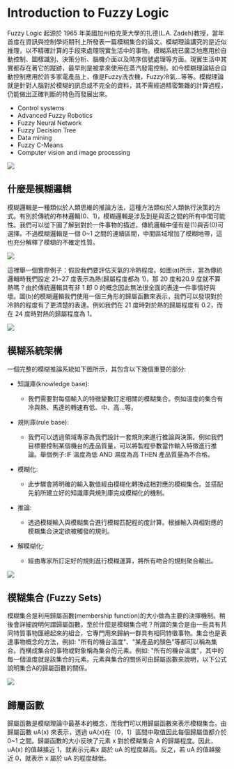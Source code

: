 # Introduction to Fuzzy Logic
Fuzzy Logic 起源於 1965 年美國加州柏克萊大學的扎德(L.A. Zadeh)教授，當年首度在資訊與控制學術期刊上所發表一篇模糊集合的論文。模糊理論講究的是近似推理，以不精確計算的手段來處理現實生活中的事物。模糊系統已廣泛地應用於自動控制、圖樣識別、決策分析、腦機介面以及時序信號處理等方面。現實生活中其實都存在著它的蹤跡，最早則是被拿來使用在蒸汽發電控制。如今模糊理論結合自動控制應用於許多家電產品上，像是Fuzzy洗衣機，Fuzzy冷氣...等等。模糊理論就是針對人腦對於模糊的訊息或不完全的資料，其不需經過精密繁雜的計算過程，仍能做出正確判斷的特色而發展出來。

- Control systems
- Advanced Fuzzy Robotics
- Fuzzy Neural Network
- Fuzzy Decision Tree
- Data mining
- Fuzzy C-Means
- Computer vision and image processing

![](https://i.imgur.com/hIOoF7K.png)


## 什麼是模糊邏輯
模糊邏輯是一種類似於人類思維的推論方法，這種方法類似於人類執行決策的方式。有別於傳統的布林邏輯(0、1)，模糊邏輯是涉及到是與否之間的所有中間可能性。我們可以從下圖了解到對於一件事物的描述，傳統邏輯中僅有是(1)與否(0)可選擇。不過模糊邏輯是一個 0~1 之間的連續區間，中間區域增加了模糊地帶，這也充分解釋了模糊的不確定性質。

![](https://i.imgur.com/GCHQxy9.png)

這裡舉一個實際例子：假設我們要評估天氣的冷熱程度。如圖(a)所示，當為傳統邏輯時我們設定 21~27 度表示為熱(歸屬程度都為 1)，那 20 度和20.9 度就不算熱嗎？由於傳統邏輯具有非 1 即 0 的概念因此無法很全面的表達一件事情好與壞。圖(b)的模糊邏輯我們使用一個三角形的歸屬函數來表示，我們可以發現對於冷熱的程度有了更清楚的表達。例如我們在 21 度時對於熱的歸屬程度有 0.2，而在 24 度時對熱的歸屬程度為 1。

![](https://i.imgur.com/vWEwpye.png)

## 模糊系統架構
一個完整的模糊推論系統如下圖所示，其包含以下幾個重要的部分:

- 知識庫(knowledge base):
    - 我們需要對每個輸入的特徵變數訂定相關的模糊集合。例如溫度的集合有冷與熱、馬達的轉速有低、中、高...等。
- 規則庫(rule base):
    - 我們可以透過領域專家為我們設計一套規則來進行推論與決策。例如我們目標要控制某個機台的產品質量，可以將製程參數當作輸入特徵進行推論。舉個例子:IF 溫度為低 AND 濕度為高 THEN 產品質量為不合格。
- 模糊化:
    - 此步驟會將明確的輸入數值經由模糊化轉換成相對應的模糊集合。並搭配先前所建立好的知識庫與規則庫完成模糊化的機制。

- 推論:
    - 透過模糊輸入與模糊集合進行模糊匹配程的度計算。根據輸入與相對應的模糊集合決定欲被觸發的規則。

- 解模糊化:
    - 經由專家所訂定好的規則進行模糊運算，將所有吻合的規則聚合輸出。

![](https://i.imgur.com/ve28tk3.png)

## 模糊集合 (Fuzzy Sets)
模糊集合是利用歸屬函數(membership function)的大小做為主要的決擇機制。稍後會詳細說明何謂歸屬函數。至於什麼是模糊集合呢？所謂的集合是由一些具有共同特質事物匯總起來的組合，它專門用來歸納一群具有相同特徵事物。集合也是表達事物概念的方法，例如: "所有的機台溫度"、"某產品的顏色"等都可以稱為集合。而構成集合的事物或對象稱為集合的元素。例如: "所有的機台溫度"，其中的每一個溫度就是該集合的元素。元素與集合的關係可由歸屬函數來說明，以下公式說明集合A的歸屬函數的關係。

![](https://i.imgur.com/u7lRZts.png)



## 歸屬函數
歸屬函數是模糊理論中最基本的概念，而我們可以用歸屬函數來表示模糊集合。由歸屬函數 uA(x) 來表示，透過 uA(x)在〔0，1〕區間中取值因此每個歸屬值都介於 0~1 之間。歸屬函數的大小反映了元素 x 對於模糊集合 A 的歸屬程度。因此，uA(x) 的值越接近 1，就表示元素x 屬於 uA 的程度越高。反之，若 uA 的值越接近 0，就表示 x 屬於 uA 的程度越低。

